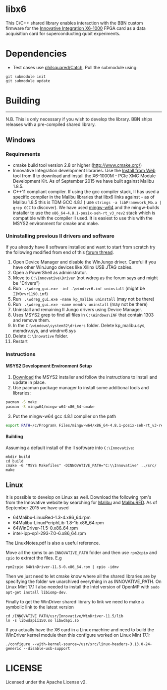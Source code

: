 # libx6

This C/C++ shared library enables interaction with the BBN custom firmware for the
[Innovative Integration
X6-1000](http://www.innovative-dsp.com/products.php?product=X6-1000M) FPGA card
as a data acquisition card for superconducting qubit experiments.

# Dependencies
* Test cases use [philsquared/Catch](https://github.com/philsquared/Catch). Pull the submodule using:
```
git submodule init
git submodule update
```

# Building
----------------------

N.B. This is only necessary if you wish to develop the library. BBN ships
releases with a pre-compiled shared library.

## Windows

### Requirements
* cmake build tool version 2.8 or higher (http://www.cmake.org/)
* Innovative Integration development libraries. Use the [Install from
Web](http://www.innovative-dsp.com/support/installfromwebAutomatic.htm) tool
from II to download and install the X6-1000M - PCIe XMC Module Development Kit.
As of September 2015 we have built against Malibu 1.8.5.
* C++11 compliant compiler.  If using the gcc compiler stack, II has used a
specific compiler in the Malibu libraries that libx6 links against - as of
Malibu 1.8.5 this is TDM GCC 4.8.1 ( use `strings -a libFramework_Mb.a | grep
GCC` to discover). We have used [mingw-w64](http://mingw-w64.org/) and the
mingw-builds installer to use the ``x86_64-4.8.1-posix-seh-rt_v3_rev2`` stack
which is compatible with the compiler II used.  It is easiest to use this with
the MSYS2 environment for cmake and make.
### Uninstalling previous II drivers and software

If you already have II software installed and want to start from scratch try the
following modified from end of this [forum
thread](http://www.innovative-dsp.com/forum/viewtopic.php?t=2032).

1. Open Device Manager and disable the WinJungo driver. Careful if you have
other WinJungo devices like Xilinx USB JTAG cables.
2. Open a PowerShell as administrator.
3. Move to  `C:\Innovative\Driver` (not wdreg as the forum says and might be "Drivers")
4. Run ` .\wdreg_gui.exe -inf .\windrvr6.inf uninstall` (might be `IIWDrvr1190.inf`)
5. Run ` .\wdreg_gui.exe -name kp_malibu uninstall` (may not be there)
6. Run ` .\wdreg_gui.exe -name memdrv uninstall` (may not be there)
7. Uninstall and remaining II Jungo drivers using Device Manager.
8. Uses MSYS2 grep to find all files in `C:\Windows\INF` that contain 1303 and remove them.
9. In the `C:\windows\system32\drivers` folder. Delete kp_malibu.sys, memdrv.sys, and windrvr6.sys
10. Delete `C:\Inovative` folder.
11. Restart

### Instructions

#### MSYS2 Development Environment Setup

1. [Download](http://msys2.github.io/) the MSYS2 installer and follow the instructions to install and update in place.
2. Use pacman package manager to install some additional tools and libraries:

  ```bash
  pacman -S make
  pacman -S mingw64/mingw-w64-x86_64-cmake
  ```
3. Put the mingw-w64 gcc 4.8.1 compiler on the path

  ```bash
  export PATH=/c/Program\ Files/mingw-w64/x86_64-4.8.1-posix-seh-rt_v3-rev2/mingw64/bin:$PATH
  ```

#### Building
Assuming a default install of the II software into ``C:\Innovative``:
```shell
mkdir build
cd build
cmake -G "MSYS Makefiles" -DINNOVATIVE_PATH="C:\\Innovative" ../src/
make
```

## Linux

It is possible to develop on Linux as well.  Download the following rpm's from
the Innovative website by searching for
[Malibu](http://www.innovative-dsp.com/cgi-bin/dlLinux64.cgi?product=64Malibu)
and
[MalibuRED](http://www.innovative-dsp.com/cgi-bin/dlLinux64.cgi?product=64MalibuRed).
As of September 2015 we have used

* 64Malibu-LinuxRed-1.3-4.x86_64.rpm
* 64Malibu-LinuxPeriphLib-1.8-1b.x86_64.rpm
* 64WinDriver-11.5-0.x86_64.rpm
* intel-ipp-sp1-293-7.0-6.x86_64.rpm

The LinuxNotes.pdf is also a useful reference.

Move all the rpms to an ``INNOVATIVE_PATH`` folder and then use ``rpm2cpio`` and
``cpio`` to extract the files. E.g

```shell
rpm2cpio 64WinDriver-11.5-0.x86_64.rpm | cpio -idmv
```

Then we just need to let cmake know where all the shared libraries are by
specifying the folder we unarchived everything in as INNOVATIVE_PATH.  On Linux
Mint 17.1 I also needed to install the Intel version of OpenMP with ``sudo
apt-get install libiomp-dev``.

Finally to get the WinDriver shared library to link we need to make a symbolic
link to the latest version

```shell
cd /INNOVATIVE_PATH/usr/Innovative/WinDriver-11.5/lib
ln -s libwdapi1150.so libwdapi.so
```

If you actually have the X6 card in a Linux machine and need to build the
WinDriver kernel module then this configure worked on Linux Mint 17.1:

```shell
./configure --with-kernel-source=/usr/src/linux-headers-3.13.0-24-generic --disable-usb-support
```


# LICENSE

Licensed under the Apache License v2.
